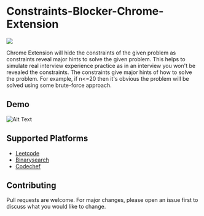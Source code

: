 # Constraints-Blocker-Chrome-Extension

![](https://img.shields.io/badge/version-1.2.0.1-blue) 

Chrome Extension will hide the constraints of the given problem as constraints reveal major hints to solve the given problem. This helps to simulate real interview experience practice as in an interview you won't be revealed the constraints. The constraints give major hints of how to solve the problem. For example, if n<=20 then it's obvious the problem will be solved using some brute-force approach. 

## Demo  
![Alt Text](demo.gif)

## Supported Platforms

- [Leetcode](https://leetcode.com)
- [Binarysearch](https://binarysearch.com)
- [Codechef](https://codechef.com)


## Contributing
Pull requests are welcome. For major changes, please open an issue first to discuss what you would like to change.
